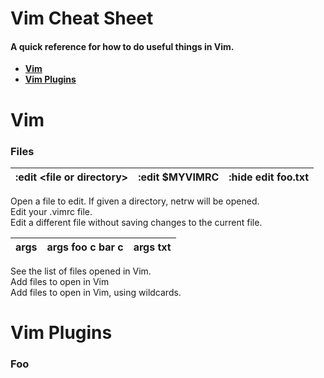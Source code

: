 # Vim Cheat Sheet
#### A quick reference for how to do useful things in Vim.

* **[Vim](#vim)**
* **[Vim Plugins](#vim-plugins)**

# Vim
### Files

| :edit \<file or directory\> | :edit $MYVIMRC | :hide edit foo.txt |
|-----------------------------|----------------|--------------------|

Open a file to edit. If given a directory, netrw will be opened.  
Edit your .vimrc file.  
Edit a different file without saving changes to the current file.  

| args |  args foo c bar c |  args    txt |
|------|-------------------|--------------|

See the list of files opened in Vim.  
Add files to open in Vim  
Add files to open in Vim, using wildcards.  

# Vim Plugins
### Foo
